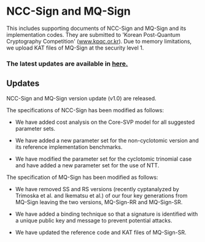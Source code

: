# NCC-Sign and MQ-Sign

This includes supporting documents of NCC-Sign and MQ-Sign and its implementation codes. They are submitted to 'Korean Post-Quantum Cryptography Competition' (www.kpqc.or.kr). Due to memory limitations, we upload KAT files of MQ-Sign at the security level 1.

### The latest updates are available in [here.](https://github.com/NIMS-Cryptography/NCC-MQ-Sign)

 

## Updates

 

NCC-Sign and MQ-Sign version update (v1.0) are released.

 

The specifications of NCC-Sign has been modified as follows:

- We have added cost analysis on the Core-SVP model for all suggested parameter sets.

- We have added a new parameter set for the non-cyclotomic version and its reference implementation benchmarks.

- We have modified the parameter set for the cyclotomic trinomial case and have added a new parameter set for the use of NTT.

 

The specification of MQ-Sign has been modified as follows:

- We have removed SS and RS versions (recently cyptanalyzed by Trimoska et al. and Ikematsu et al.) of our four key generations from MQ-Sign leaving the two versions, MQ-Sign-RR and MQ-Sign-SR.

- We have added a binding technique so that a signature is identified with a unique public key and message to prevent potential attacks.

- We have updated the reference code and KAT files of MQ-Sign-SR.

